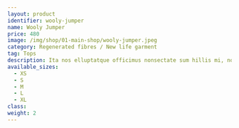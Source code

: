```yaml
---
layout: product
identifier: wooly-jumper
name: Wooly Jumper
price: 480
image: /img/shop/01-main-shop/wooly-jumper.jpeg
category: Regenerated fibres / New life garment
tag: Tops
description: Ita nos elluptatque officimus nonsectate sum hillis mi, nosapiet pligenet ani quossi aut aliquia iuntus electatiam solo tectet rem fugitio quo
available_sizes:
  - XS
  - S
  - M
  - L
  - XL
class:
weight: 2
---
```


